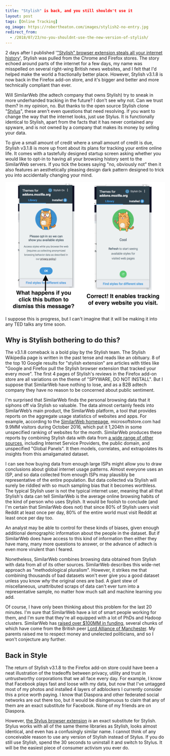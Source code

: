 ```yaml
---
title: "Stylish" is back, and you still shouldn't use it
layout: post
tags: [Online Tracking]
og_image: https://robertheaton.com/images/stylish2-no-entry.jpg
redirect_from:
  - /2018/07/23/no-you-shouldnt-use-the-new-version-of-stylish/
---
```

2 days after I published '["Stylish" browser extension steals all your internet history](/2018/07/02/stylish-browser-extension-steals-your-internet-history/)', Stylish was pulled from the Chrome and Firefox stores. The story echoed around parts of the internet for a few days, my name was misspelled on several right-wing British news websites, and I felt that I'd helped make the world a fractionally better place. However, Stylish v3.1.8 is now back in the Firefox add-on store, and it's bigger and better and more technically compliant than ever.

Will SimilarWeb (the adtech company that owns Stylish) try to sneak in more underhanded tracking in the future? I don't see why not. Can we trust them? In my opinion, no. But thanks to the open source Stylish clone "[Stylus](https://addons.mozilla.org/en-US/firefox/addon/styl-us/)", these aren't even questions that need resolving. If you want to change the way that the internet looks, just use Stylus. It is functionally identical to Stylish, apart from the facts that it has never contained any spyware, and is not owned by a company that makes its money by selling your data.

To give a small amount of credit where a small amount of credit is due, Stylish v3.1.8 is more up front about its plans for tracking your entire online life. It comes with a tastefully designed startup screen asking whether you would like to opt-in to having all your browsing history sent to the SimilarWeb servers. If you tick the boxes saying "no, obviously not" then it also features an aesthetically pleasing design dark pattern designed to trick you into accidentally changing your mind.

<img src="/images/stylish2-enable-tracking.jpg" />

I suppose this is progress, but I can't imagine that it will be making it into any TED talks any time soon.

## Why is Stylish bothering to do this?

The v3.1.8 comeback is a bold play by the Stylish team. The Stylish Wikipedia page is written in the past tense and reads like an obituary. 8 of the top 10 Google results for "stylish extension" are articles with titles like "Google and Firefox pull the Stylish browser extension that tracked your every move". The first 4 pages of Stylish's reviews in the Firefox add-on store are all variations on the theme of "SPYWARE, DO NOT INSTALL". But I suppose that SimilarWeb have nothing to lose, and as a B2B adtech company they have no reason to be concerned about public sentiment. 

I'm surprised that SimilarWeb finds the personal browsing data that it siphons off via Stylish so valuable. The data almost certainly feeds into SimilarWeb’s main product, the SimilarWeb platform, a tool that provides reports on the aggregate usage statistics of websites and apps. For example, according to the [SimilarWeb homepage](https://www.similarweb.com/), microsoftstore.com had 9.9MM visitors during October 2016, which put it 1,204th in some unspecified ranking of websites for the month. SimilarWeb produces these reports by combining Stylish data with data from [a wide range of other sources](https://www.similarweb.com/ourdata), including Internet Service Providers, the public domain, and unspecified "Global Panels". It then models, correlates, and extrapolates its insights from this amalgamated dataset.

I can see how buying data from enough large ISPs might allow you to draw conclusions about global internet usage patterns. Almost everyone uses an ISP, and so data collected from enough ISPs may plausibly be representative of the entire population. But data collected via Stylish will surely be riddled with so much sampling bias that it becomes  worthless. The typical Stylish user is not the typical internet user, meaning that all that Stylish's data can tell SimilarWeb is the average online browsing habits of the kind of person who uses Stylish. It would be foolish to conclude (and I'm certain that SimilarWeb does not) that since 80% of Stylish users visit Reddit at least once per day, 80% of the entire world must visit Reddit at least once per day too.

An analyst may be able to control for these kinds of biases, given enough additional demographic information about the people in the dataset. But if SimilarWeb does have access to this kind of information then either they have many, many more questions to answer, or the advance of adtech is even more virulent than I feared.

Nonetheless, SimilarWeb combines browsing data obtained from Stylish with data from all of its other sources. SimilarWeb describes this wide-net approach as "methodological pluralism". However, it strikes me that combining thousands of bad datasets won't ever give you a good dataset unless you know *why* the original ones are bad. A giant stew of miscellaneous, unattributed scraps of data can't ever turn into a representative sample, no matter how much salt and machine learning you add.

Of course, I have only been thinking about this problem for the last 20 minutes. I'm sure that SimilarWeb have a lot of smart people working for them, and I'm sure that they're all equipped with a lot of PhDs and Hadoop clusters. SimilarWeb has [raised over $100MM in funding](https://www.crunchbase.com/organization/similarweb), several chunks of which have come from the British peer [Lord Alliance of Manchester](https://www.crunchbase.com/search/organizations/field/people/num_portfolio_organizations/lord-david-alliance). My parents raised me to respect money and unelected politicians, and so I won't conjecture any further.

## Back in Style

The return of Stylish v3.1.8 to the Firefox add-on store could have been a neat illustration of the tradeoffs between privacy, utility and trust in untrustworthy corporations that we all face every day. For example, I know that Facebook plays fast and loose with my data, but now that I've untagged most of my photos and installed 4 layers of adblockers I currently consider this a price worth paying. I know that Diaspora and other federated social networks are out there too, but it would be disingenuous to claim that any of them are an exact substitute for Facebook. None of my friends are on Diaspora.

However, [the Stylus browser extension](https://addons.mozilla.org/en-US/firefox/addon/styl-us/) *is* an exact substitute for Stylish. Stylus works with all of the same theme libraries as Stylish, looks almost identical, and even has a confusingly similar name. I cannot think of any conceivable reason to use any version of Stylish instead of Stylus. If you do still use Stylish, spend the 30 seconds to uninstall it and switch to Stylus. It will be the easiest piece of consumer activism you ever do.
